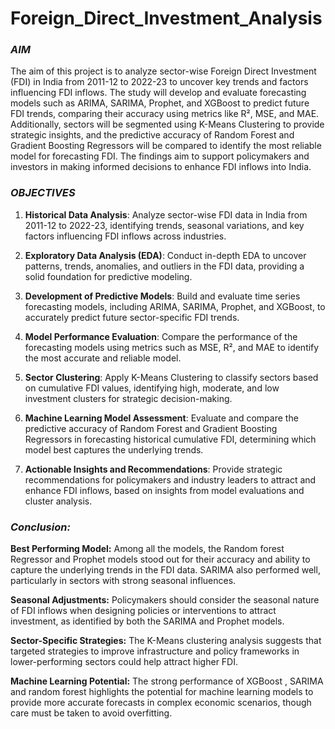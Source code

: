 # Foreign_Direct_Investment_Analysis

### *AIM*

The aim of this project is to analyze sector-wise Foreign Direct Investment (FDI) in India from 2011-12 to 2022-23 to uncover key trends and factors influencing FDI inflows. The study will develop and evaluate forecasting models such as ARIMA, SARIMA, Prophet, and XGBoost to predict future FDI trends, comparing their accuracy using metrics like R², MSE, and MAE. Additionally, sectors will be segmented using K-Means Clustering to provide strategic insights, and the predictive accuracy of Random Forest and Gradient Boosting Regressors will be compared to identify the most reliable model for forecasting FDI. The findings aim to support policymakers and investors in making informed decisions to enhance FDI inflows into India.

### *OBJECTIVES*

1. **Historical Data Analysis**: Analyze sector-wise FDI data in India from 2011-12 to 2022-23, identifying trends, seasonal variations, and key factors influencing FDI inflows across industries.

2. **Exploratory Data Analysis (EDA)**: Conduct in-depth EDA to uncover patterns, trends, anomalies, and outliers in the FDI data, providing a solid foundation for predictive modeling.

3. **Development of Predictive Models**: Build and evaluate time series forecasting models, including ARIMA, SARIMA, Prophet, and XGBoost, to accurately predict future sector-specific FDI trends.

4. **Model Performance Evaluation**: Compare the performance of the forecasting models using metrics such as MSE, R², and MAE to identify the most accurate and reliable model.

5. **Sector Clustering**: Apply K-Means Clustering to classify sectors based on cumulative FDI values, identifying high, moderate, and low investment clusters for strategic decision-making.

6. **Machine Learning Model Assessment**: Evaluate and compare the predictive accuracy of Random Forest and Gradient Boosting Regressors in forecasting historical cumulative FDI, determining which model best captures the underlying trends.
7. **Actionable Insights and Recommendations**: Provide strategic recommendations for policymakers and industry leaders to attract and enhance FDI inflows, based on insights from model evaluations and cluster analysis.

### *Conclusion:*

**Best Performing Model:** Among all the models, the Random forest Regressor and Prophet models stood out for their accuracy and ability to capture the underlying trends in the FDI data. SARIMA also performed well, particularly in sectors with strong seasonal influences.

**Seasonal Adjustments:** Policymakers should consider the seasonal nature of FDI inflows when designing policies or interventions to attract investment, as identified by both the SARIMA and Prophet models.

**Sector-Specific Strategies:** The K-Means clustering analysis suggests that targeted strategies to improve infrastructure and policy frameworks in lower-performing sectors could help attract higher FDI.

**Machine Learning Potential:** The strong performance of XGBoost , SARIMA and random forest highlights the potential for machine learning models to provide more accurate forecasts in complex economic scenarios, though care must be taken to avoid overfitting.
